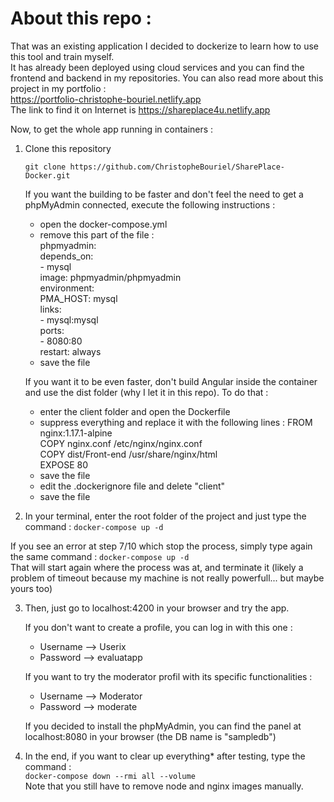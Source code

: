 # About this repo :
That was an existing application I decided to dockerize to learn how to use this tool and train myself.  
It has already been deployed using cloud services and you can find the frontend and backend in my repositories. 
You can also read more about this project in my portfolio :  
https://portfolio-christophe-bouriel.netlify.app  
The link to find it on Internet is https://shareplace4u.netlify.app

Now, to get the whole app running in containers :

1. Clone this repository

	`git clone https://github.com/ChristopheBouriel/SharePlace-Docker.git`

	If you want the building to be faster and don't feel the need to get a phpMyAdmin connected, execute the 	following instructions :  
	* open the docker-compose.yml
	* remove this part of the file :  
			phpmyadmin:  
			  depends_on:  
			    - mysql  
			  image: phpmyadmin/phpmyadmin  
			  environment:  
			    PMA_HOST: mysql  
			  links:  
			    - mysql:mysql  
			  ports:  
			    - 8080:80  
			  restart: always
	* save the file

	If you want it to be even faster, don't build Angular inside the container and use the dist folder (why I 	let it in this repo). To do that :  
	* enter the client folder and open the Dockerfile
	* suppress everything and replace it with the following lines :
		FROM nginx:1.17.1-alpine  
		COPY nginx.conf /etc/nginx/nginx.conf  
		COPY dist/Front-end /usr/share/nginx/html  
		EXPOSE 80  
	* save the file
	* edit the .dockerignore file and delete "client"
	* save the file

2. In your terminal, enter the root folder of the project and just type the command :
`docker-compose up -d`

If you see an error at step 7/10 which stop the process, simply type again the same command : 
`docker-compose up -d`  
	That will start again where the process was at, and terminate it (likely a problem of timeout because my 	machine is not really powerfull... but maybe yours too)

3. Then, just go to localhost:4200 in your browser and try the app.

	If you don't want to create a profile, you can log in with this one :  
	* Username --> Userix
	* Password --> evaluatapp
	
	If you want to try the moderator profil with its specific functionalities :  
	* Username --> Moderator
	* Password --> moderate

	If you decided to install the phpMyAdmin, you can find the panel at localhost:8080 in your browser (the DB 	name is "sampledb")

4. In the end, if you want to clear up everything* after testing, type the command :  
	`docker-compose down --rmi all --volume`  
	Note that you still have to remove node and nginx images manually.
